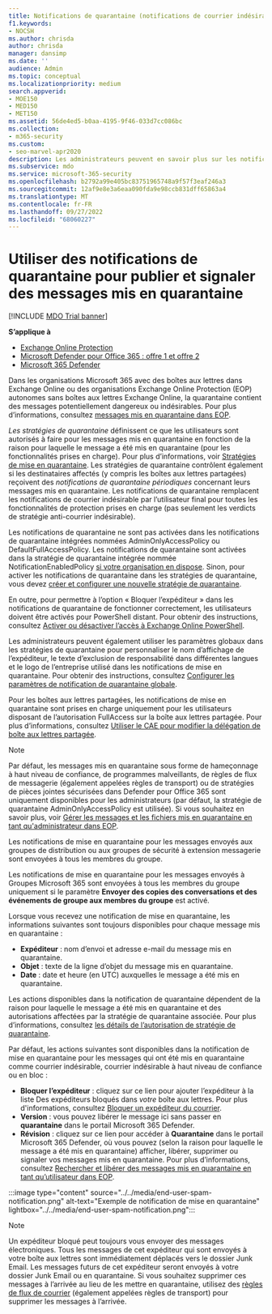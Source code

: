 ```yaml
---
title: Notifications de quarantaine (notifications de courrier indésirable de l’utilisateur final) dans Microsoft 365
f1.keywords:
- NOCSH
ms.author: chrisda
author: chrisda
manager: dansimp
ms.date: ''
audience: Admin
ms.topic: conceptual
ms.localizationpriority: medium
search.appverid:
- MOE150
- MED150
- MET150
ms.assetid: 56de4ed5-b0aa-4195-9f46-033d7cc086bc
ms.collection:
- m365-security
ms.custom:
- seo-marvel-apr2020
description: Les administrateurs peuvent en savoir plus sur les notifications de courrier indésirable de l’utilisateur final pour les messages mis en quarantaine dans Exchange Online Protection (EOP).
ms.subservice: mdo
ms.service: microsoft-365-security
ms.openlocfilehash: b2792a99e405bc83751965748a9f57f3eaf246a3
ms.sourcegitcommit: 12af9e8e3a6eaa090fda9e98ccb831dff65863a4
ms.translationtype: MT
ms.contentlocale: fr-FR
ms.lasthandoff: 09/27/2022
ms.locfileid: "68060227"
---
```

# <a name="use-quarantine-notifications-to-release-and-report-quarantined-messages"></a>Utiliser des notifications de quarantaine pour publier et signaler des messages mis en quarantaine

[!INCLUDE [MDO Trial banner](../includes/mdo-trial-banner.md)]

**S’applique à**
- [Exchange Online Protection](exchange-online-protection-overview.md)
- [Microsoft Defender pour Office 365 : offre 1 et offre 2](defender-for-office-365.md)
- [Microsoft 365 Defender](../defender/microsoft-365-defender.md)

Dans les organisations Microsoft 365 avec des boîtes aux lettres dans Exchange Online ou des organisations Exchange Online Protection (EOP) autonomes sans boîtes aux lettres Exchange Online, la quarantaine contient des messages potentiellement dangereux ou indésirables. Pour plus d’informations, consultez [messages mis en quarantaine dans EOP](quarantine-email-messages.md).

_Les stratégies de quarantaine_ définissent ce que les utilisateurs sont autorisés à faire pour les messages mis en quarantaine en fonction de la raison pour laquelle le message a été mis en quarantaine (pour les fonctionnalités prises en charge). Pour plus d’informations, voir [Stratégies de mise en quarantaine](quarantine-policies.md). Les stratégies de quarantaine contrôlent également si les destinataires affectés (y compris les boîtes aux lettres partagées) reçoivent des _notifications de quarantaine périodiques_ concernant leurs messages mis en quarantaine. Les notifications de quarantaine remplacent les notifications de courrier indésirable par l’utilisateur final pour toutes les fonctionnalités de protection prises en charge (pas seulement les verdicts de stratégie anti-courrier indésirable).

Les notifications de quarantaine ne sont pas activées dans les notifications de quarantaine intégrées nommées AdminOnlyAccessPolicy ou DefaultFullAccessPolicy. Les notifications de quarantaine sont activées dans la stratégie de quarantaine intégrée nommée NotificationEnabledPolicy [si votre organisation en dispose](quarantine-policies.md#full-access-permissions-and-quarantine-notifications). Sinon, pour activer les notifications de quarantaine dans les stratégies de quarantaine, vous devez [créer et configurer une nouvelle stratégie de quarantaine](quarantine-policies.md#step-1-create-quarantine-policies-in-the-microsoft-365-defender-portal).

En outre, pour permettre à l’option « Bloquer l’expéditeur » dans les notifications de quarantaine de fonctionner correctement, les utilisateurs doivent être activés pour PowerShell distant. Pour obtenir des instructions, consultez [Activer ou désactiver l’accès à Exchange Online PowerShell](/powershell/exchange/disable-access-to-exchange-online-powershell).

Les administrateurs peuvent également utiliser les paramètres globaux dans les stratégies de quarantaine pour personnaliser le nom d’affichage de l’expéditeur, le texte d’exclusion de responsabilité dans différentes langues et le logo de l’entreprise utilisé dans les notifications de mise en quarantaine. Pour obtenir des instructions, consultez [Configurer les paramètres de notification de quarantaine globale](quarantine-policies.md#configure-global-quarantine-notification-settings-in-the-microsoft-365-defender-portal).

Pour les boîtes aux lettres partagées, les notifications de mise en quarantaine sont prises en charge uniquement pour les utilisateurs disposant de l’autorisation FullAccess sur la boîte aux lettres partagée. Pour plus d’informations, consultez [Utiliser le CAE pour modifier la délégation de boîte aux lettres partagée](/Exchange/collaboration-exo/shared-mailboxes#use-the-eac-to-edit-shared-mailbox-delegation).

> [!NOTE]
> Par défaut, les messages mis en quarantaine sous forme de hameçonnage à haut niveau de confiance, de programmes malveillants, de règles de flux de messagerie (également appelées règles de transport) ou de stratégies de pièces jointes sécurisées dans Defender pour Office 365 sont uniquement disponibles pour les administrateurs (par défaut, la stratégie de quarantaine AdminOnlyAccessPolicy est utilisée). Si vous souhaitez en savoir plus, voir [Gérer les messages et les fichiers mis en quarantaine en tant qu'administrateur dans EOP](manage-quarantined-messages-and-files.md).
>
> Les notifications de mise en quarantaine pour les messages envoyés aux groupes de distribution ou aux groupes de sécurité à extension messagerie sont envoyées à tous les membres du groupe.
>
> Les notifications de mise en quarantaine pour les messages envoyés à Groupes Microsoft 365 sont envoyées à tous les membres du groupe uniquement si le paramètre **Envoyer des copies des conversations et des événements de groupe aux membres du groupe** est activé.

Lorsque vous recevez une notification de mise en quarantaine, les informations suivantes sont toujours disponibles pour chaque message mis en quarantaine :

- **Expéditeur** : nom d’envoi et adresse e-mail du message mis en quarantaine.
- **Objet** : texte de la ligne d’objet du message mis en quarantaine.
- **Date** : date et heure (en UTC) auxquelles le message a été mis en quarantaine.

Les actions disponibles dans la notification de quarantaine dépendent de la raison pour laquelle le message a été mis en quarantaine et des autorisations affectées par la stratégie de quarantaine associée. Pour plus d’informations, consultez [les détails de l’autorisation de stratégie de quarantaine](quarantine-policies.md#quarantine-policy-permission-details).

Par défaut, les actions suivantes sont disponibles dans la notification de mise en quarantaine pour les messages qui ont été mis en quarantaine comme courrier indésirable, courrier indésirable à haut niveau de confiance ou en bloc :

- **Bloquer l’expéditeur** : cliquez sur ce lien pour ajouter l’expéditeur à la liste Des expéditeurs bloqués dans _votre_ boîte aux lettres. Pour plus d'informations, consultez [Bloquer un expéditeur du courrier](https://support.microsoft.com/office/b29fd867-cac9-40d8-aed1-659e06a706e4).
- **Version** : vous pouvez libérer le message ici sans passer en **quarantaine** dans le portail Microsoft 365 Defender.
- **Révision** : cliquez sur ce lien pour accéder à **Quarantaine** dans le portail Microsoft 365 Defender, où vous pouvez (selon la raison pour laquelle le message a été mis en quarantaine) afficher, libérer, supprimer ou signaler vos messages mis en quarantaine. Pour plus d’informations, consultez [Rechercher et libérer des messages mis en quarantaine en tant qu’utilisateur dans EOP](find-and-release-quarantined-messages-as-a-user.md).

:::image type="content" source="../../media/end-user-spam-notification.png" alt-text="Exemple de notification de mise en quarantaine" lightbox="../../media/end-user-spam-notification.png":::

> [!NOTE]
> Un expéditeur bloqué peut toujours vous envoyer des messages électroniques. Tous les messages de cet expéditeur qui sont envoyés à votre boîte aux lettres sont immédiatement déplacés vers le dossier Junk Email. Les messages futurs de cet expéditeur seront envoyés à votre dossier Junk Email ou en quarantaine. Si vous souhaitez supprimer ces messages à l’arrivée au lieu de les mettre en quarantaine, utilisez des [règles de flux de courrier](/exchange/security-and-compliance/mail-flow-rules/mail-flow-rules) (également appelées règles de transport) pour supprimer les messages à l’arrivée.
